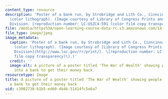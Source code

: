 ```yaml
---
content_type: resource
description: 'Poster of a bank run, by Strobridge and Lith Co., Cinncinnati, NY, 1895
  (color lithograph). (Image courtesy of Library of Congress Prints and Photographs
  Division. [reproduction number: LC-USZC4-591 (color film copy transparency)].)'
file: /media/https%3A/open-learning-course-data-rc.s3.amazonaws.com/14-71-economic-history-of-financial-crises-fall-2009/c3002738b1b5ed604b4651414fc5e6a7_14-71f06.jpg
file_type: image/jpeg
image_metadata:
  caption: 'Poster of a bank run, by Strobridge and Lith Co., Cinncinnati, NY, 1895
    (color lithograph). (Image courtesy of [Library of Congress Prints and Photographs
    Division](http://www.loc.gov/rr/print/). \[reproduction number: LC-USZC4-591 (color
    film copy transparency)\].)'
  credit: ''
  image-alt: A picture of a poster titled 'The War of Wealth' showing people running
    into a bank to get their money back.
resourcetype: Image
title: A picture of a poster titled 'The War of Wealth' showing people running into
  a bank to get their money back
uid: c3002738-b1b5-ed60-4b46-51414fc5e6a7
---
```

